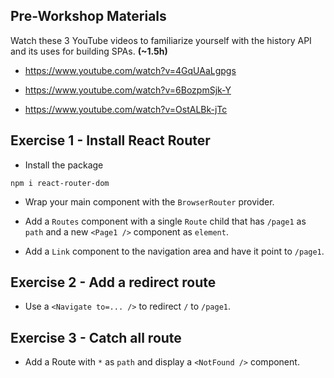 ## Pre-Workshop Materials

Watch these 3 YouTube videos to familiarize yourself with the history API and its uses for building SPAs. **(~1.5h)**

* https://www.youtube.com/watch?v=4GqUAaLgpgs

* https://www.youtube.com/watch?v=6BozpmSjk-Y

* https://www.youtube.com/watch?v=OstALBk-jTc

## Exercise 1 - Install React Router

* Install the package

```shell
npm i react-router-dom
```

* Wrap your main component with the `BrowserRouter` provider.
  
* Add a `Routes` component with a single `Route` child that has `/page1` as `path` and a new `<Page1 />` component as `element`.

* Add a `Link` component to the navigation area and have it point to `/page1`. 

## Exercise 2 - Add a redirect route

* Use a `<Navigate to=... />` to redirect `/` to `/page1`.

## Exercise 3 - Catch all route

* Add a Route with `*` as `path` and display a `<NotFound />` component.
